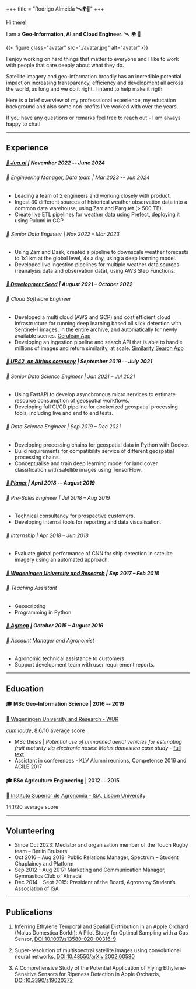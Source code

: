+++
title = "Rodrigo Almeida 🛰️🌍🤖"
+++

Hi there!

I am a **Geo-Information, AI and Cloud Engineer**. 🛰️ 🌍 🤖

{{< figure class="avatar" src="./avatar.jpg" alt="avatar">}}

I enjoy working on hard things that matter to everyone and I like to work with people that care deeply about what they do. 

Satellite imagery and geo-information broadly has an incredible potential impact on increasing transparency, efficiency and development all across the world, as long and we do it right. I intend to help make it rigth. 

Here is a brief overview of my professsional experience, my education background and also some non-profits I've worked with over the years. 

If you have any questions or remarks feel free to reach out - I am always happy to chat! 

--- 

## Experience
##### [🏢 Jua.ai](https://www.jua.ai) | November 2022 -- June 2024
###### 📌 Engineering Manager, Data team | Mar 2023 -- Jun 2024
- Leading a team of 2 engineers and working closely with product.
- Ingest 30 different sources of historical weather observation data into a common data warehouse, using Zarr and Parquet (> 500 TB).
- Create live ETL pipelines for weather data using Prefect, deploying it using Pulumi in GCP.

###### 📌 Senior Data Engineer | Nov 2022 – Mar 2023
- Using Zarr and Dask, created a pipeline to downscale weather forecasts to 1x1 km at the global level, 4x a day, using a deep learning model.
- Developed live ingestion pipelines for multiple weather data sources (reanalysis data and observation data), using AWS Step Functions.

##### [🏢 Development Seed](https://developmentseed.org) | August 2021 – October 2022
###### 📌 Cloud Software Engineer
- Developed a multi cloud (AWS and GCP) and cost efficient cloud infrastructure for running deep learning based oil slick detection with Sentinel-1 images, in the entire archive, and automatically for newly available scenes. [Cerulean App](https://cerulean.skytruth.org)
- Developing an ingestion pipeline and search API that is able to handle millions of images and return similarity, at scale. [Similarity Search App](https://www.earthdata.nasa.gov/dashboard/labs/similarity-search/explore/)

##### [🏢 UP42, an Airbus company](https://up42.com) | September 2019 -- July 2021
###### 📌 Senior Data Science Engineer | Jan 2021 – Jul 2021
- Using FastAPI to develop asynchronous micro services to estimate resource consumption of geospatial workflows.
- Developing full CI/CD pipeline for dockerized geospatial processing tools, including live and end to end tests.

###### 📌 Data Science Engineer | Sep 2019 – Dec 2021
- Developing processing chains for geospatial data in Python with Docker.
- Build requirements for compatibility service of different geospatial processing chains.
- Conceptualise and train deep learning model for land cover classification with satellite images using TensorFlow.

##### [🏢 Planet](https://planet.com) | April 2018 -- August 2019
###### 📌 Pre-Sales Engineer | Jul 2018 – Aug 2019
- Technical consultancy for prospective customers.
- Developing internal tools for reporting and data visualisation.

###### 📌 Internship | Apr 2018 – Jun 2018
- Evaluate global performance of CNN for ship detection in satellite imagery using an automated approach.

##### [🏢 Wageningen University and Research](https://wur.nl) | Sep 2017 – Feb 2018
###### 📌 Teaching Assistant
- Geoscripting
- Programming in Python

##### [🏢 Agroop](https://agroop.net) | October 2015 – August 2016
###### 📌 Account Manager and Agronomist
- Agronomic technical assistance to customers.
- Support development team with user requirement reports.

---

## Education
#### 🎓 MSc Geo-Information Science | 2016 -- 2019
[🏫 Wageningen University and Research - WUR](https://wur.nl)

*cum laude*, 8.6/10 average score

- MSc thesis | *Potential use of unmanned aerial vehicles for estimating fruit maturity via electronic noses: Malus domestica case study* - [full text](https://library.wur.nl/WebQuery/theses/2249437)
- Assistant in conferences - KLV Alumni reunions, Competence 2016 and AGILE 2017


#### 🎓 BSc Agriculture Engineering | 2012 -- 2015
[🏫 Instituto Superior de Agronomia - ISA, Lisbon University](https://wur.nl) 

14.1/20 average score

---

## Volunteering
- Since Oct 2023: Mediator and organisation member of the Touch Rugby team – Berlin Bruisers
- Oct 2016 – Aug 2018: Public Relations Manager, Spectrum – Student Chaplaincy and Platform
- Sep 2012 - Aug 2017: Marketing and Communication Manager, Gymnastics Club of Almada
- Dec 2014 – Sept 2015: President of the Board, Agronomy Student’s Association of ISA

---

## Publications
1. Inferring Ethylene Temporal and Spatial Distribution in an Apple Orchard (Malus Domestica Borkh): A Pilot Study for Optimal Sampling with a Gas Sensor, [DOI:10.1007/s13580-020-00316-9](https://doi.org/10.1007/s13580-020-00316-9)

1. Super-resolution of multispectral satellite images using convolutional neural networks, [DOI:10.48550/arXiv.2002.00580](https://doi.org/10.48550/arXiv.2002.00580)

1. A Comprehensive Study of the Potential Application of Flying Ethylene-Sensitive Sensors for Ripeness Detection in Apple Orchards, [DOI:10.3390/s19020372](https://doi.org/10.3390/s19020372)


